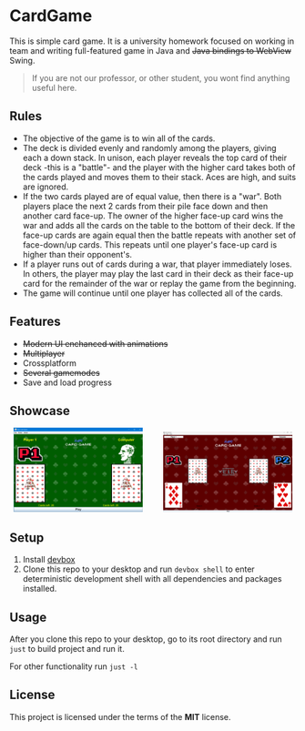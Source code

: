 CardGame
============


This is simple card game. It is a university homework focused on working in team and writing full-featured game in Java and ~~Java bindings to WebView~~ Swing.

> If you are not our professor, or other student, you wont find anything useful here.
## Rules
- The objective of the game is to win all of the cards.
- The deck is divided evenly and randomly among the players, giving
each a down stack. In unison, each player reveals the top card of
their deck -this is a "battle"- and the player with the higher card takes
both of the cards played and moves them to their stack. Aces are
high, and suits are ignored.
- If the two cards played are of equal value, then there is a "war". Both
players place the next 2 cards from their pile face down and then
another card face-up. The owner of the higher face-up card wins the
war and adds all the cards on the table to the bottom of their deck. If
the face-up cards are again equal then the battle repeats with another
set of face-down/up cards. This repeats until one player's face-up
card is higher than their opponent's.
- If a player runs out of cards during a war, that player immediately
loses. In others, the player may play the last card in their deck as
their face-up card for the remainder of the war or replay the game
from the beginning.
- The game will continue until one player has collected all of the cards.

## Features
- ~~Modern UI enchanced with animations~~
- ~~Multiplayer~~
- Crossplatform
- ~~Several gamemodes~~
- Save and load progress

## Showcase

<p align="center">
  <img alt="Light" src="assets/demo/Снимок экрана 2024-11-04 173857.png" width="45%">
&nbsp; &nbsp; &nbsp; &nbsp;
  <img alt="Dark" src="assets/demo/screenshot-2.png" width="45%">
</p>


## Setup
1. Install [devbox](https://www.jetify.com/devbox/docs/installing_devbox/)
2. Clone this repo to your desktop and run `devbox shell` to enter deterministic development shell with all dependencies and packages installed.

## Usage
After you clone this repo to your desktop, go to its root directory and run `just` to build project and run it.

For other functionality run `just -l`

## License


This project is licensed under the terms of the **MIT** license.
